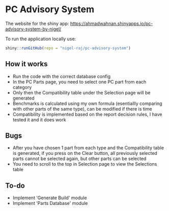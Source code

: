 # PC Advisory System

The website for the shiny app: https://ahmadwahnan.shinyapps.io/pc-advisory-system-by-nigel/

To run the application locally use:

```r
shiny::runGitHub(repo = "nigel-raj/pc-advisory-system")
```

## How it works
- Run the code with the correct database config 
- In the PC Parts page, you need to select one PC part from each category
- Only then the Compatibility table under the Selection page will be generated
- Benchmarks is calculated using my own formula (esentiallly comparing with other parts of the same type), can be modified if there is time
- Compatibility is implemented based on the report decision rules, I have tested it and it does work

## Bugs
- After you have chosen 1 part from each type and the Compatibility table is generated, if you press on the Clear button, all previously selected parts cannot be selected again, but other parts can be selected
- You need to scroll to the top in Selection page to view the Selections table

## To-do
- Implement 'Generate Build' module
- Implement 'Parts Database' module

